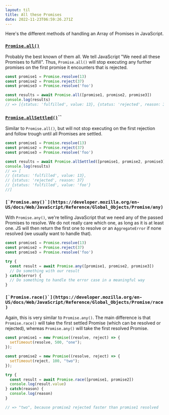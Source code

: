 ```yaml
---
layout: til
title: All these Promises
date: 2022-11-23T06:59:26.271Z
---
```

H﻿ere's the different methods of handling an Array of Promises in JavaScript.

### [`Promise.all()`](https://developer.mozilla.org/en-US/docs/Web/JavaScript/Reference/Global_Objects/Promise/all)

P﻿robably the best known of them all. We tell JavaScript "We need all these Promises to fulfill". Thus, `Promise.all()` will stop executing any further promises on the first promise it encounters that is rejected.

```javascript
const promise1 = Promise.resolve(13)
const promise2 = Promise.reject(37)
const promise3 = Promise.resolve('foo')

const results = await Promise.all([promise1, promise2, promise3])
console.log(results) 
// => [{status: 'fulfilled', value: 13}, {status: 'rejected', reason: 37}]
```

### [`P﻿romise.allSettled()`](https://developer.mozilla.org/en-US/docs/Web/JavaScript/Reference/Global_Objects/Promise/allSettled)``

S﻿imilar to `Promise.all()`, but will not stop executing on the first rejection and follow trough until all Promises are settled.

```javascript
const promise1 = Promise.resolve(13)
const promise2 = Promise.reject(37)
const promise3 = Promise.resolve('foo')

const results = await Promise.allSettled([promise1, promise2, promise3])
console.log(results) 
// => [
// {status: 'fulfilled', value: 13}, 
// {status: 'rejected', reason: 37}
// {status: 'fulfilled', value: 'foo'}
//]
```

### ``[`P﻿romise.any()`](https://developer.mozilla.org/en-US/docs/Web/JavaScript/Reference/Global_Objects/Promise/any)``

W﻿ith `Promise.any()`, we're telling JavaScript that we need any of the passed Promises to resolve. We do not really care which one, as long as it is at least one. JS will then return the first one to resolve or an `AggregateError` if none resolved (we usually want to handle that).

```javascript
const promise1 = Promise.resolve(13)
const promise2 = Promise.reject(37)
const promise3 = Promise.resolve('foo')

try {
  const result = await Promise.any([promise1, promise2, promise3])
  // Do something with our result
} catch(error) {
  // Do something to handle the error case in a meaningful way
} 
```

### ``[`P﻿romise.race()`](https://developer.mozilla.org/en-US/docs/Web/JavaScript/Reference/Global_Objects/Promise/race)``

A﻿gain, this is very similar to `Promise.any()`. The main difference is that `Promise.race()` will take the first settled Promise (which can be resolved or rejected), whereas `Promise.any()` will take the first resolved Promise. 

```javascript
const promise1 = new Promise((resolve, reject) => {
  setTimeout(resolve, 500, "one");
});

const promise2 = new Promise((resolve, reject) => {
  setTimeout(reject, 100, "two");
});

try {
  const result = await Promise.race([promise1, promise2])
  console.log(result.value)
} catch(reason) {
  console.log(reason)
}

// => "two", because promise2 rejected faster than promise1 resolved
```